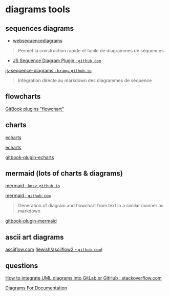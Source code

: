 # diagrams tools

## sequences diagrams

- [websequencediagrams](https://www.websequencediagrams.com/)

> Permet la construction rapide et facile de diagrammes de séquences

- [JS Sequence Diagram Plugin : `github.com`](https://github.com/gmassanek/gitbook-plugin-js-sequence-diagram)

[js-sequence-diagrams : `bramp.github.io`](https://bramp.github.io/js-sequence-diagrams/)

> Intégration directe au markdown des diagrammes de séquence

## flowcharts

[GitBook plugins "flowchart"](https://plugins.gitbook.com/browse?q=flowchart)

## charts

[echarts](https://ecomfe.github.io/echarts-examples/public/index.html#chart-type-scatter)

[echarts](https://github.com/ecomfe/echarts)

[gitbook-plugin-echarts](https://github.com/vowstar/gitbook-plugin-echarts)

## mermaid (lots of charts & diagrams)

[mermaid : `knsv.github.io`](http://knsv.github.io/mermaid/)

[mermaid : `github.com`](https://github.com/knsv/mermaid)

> Generation of diagram and flowchart from text in a similar manner as markdown

[gitbook-plugin-mermaid](https://github.com/JozoVilcek/gitbook-plugin-mermaid)

## ascii art diagrams

[asciiflow.com](http://asciiflow.com/) ([lewish/asciiflow2 - `github.com`](https://github.com/lewish/asciiflow2))

## questions

[How to integrate UML diagrams into GitLab or GitHub : stackoverflow.com](https://stackoverflow.com/questions/32203610/how-to-integrate-uml-diagrams-into-gitlab-or-github)

[Diagrams For Documentation](https://gist.github.com/rodneyrehm/40e7946c0cff68a31cea)
